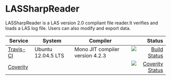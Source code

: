 # LASSharpReader
LASSharpReader is a LAS version 2.0 compliant file reader.It verifies and loads a LAS log file. Users can also modify and export data.

| Service | System | Compiler | Status |
| ------- | ------ | -------- | -----: |
|[Travis-CI](https://travis-ci.org/killerasus/LASSharpReader)| Ubuntu 12.04.5 LTS | Mono JIT compiler version 4.2.3 | [![Build Status](https://travis-ci.org/killerasus/LASSharpReader.svg?branch=master)](https://travis-ci.org/killerasus/LASSharpReader) |
| [Coverity](https://scan.coverity.com/projects/killerasus-lassharpreader) | | | [![Coverity Status](https://scan.coverity.com/projects/8798/badge.svg)](https://scan.coverity.com/projects/killerasus-lassharpreader) |
